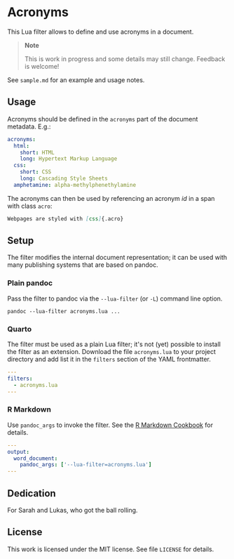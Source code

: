 # Acronyms

This Lua filter allows to define and use acronyms in a document.

> **Note**
>
> This is work in progress and some details may still change.
> Feedback is welcome!

See `sample.md` for an example and usage notes.

## Usage

Acronyms should be defined in the `acronyms` part of the document
metadata. E.g.:

``` yaml
acronyms:
  html:
    short: HTML
    long: Hypertext Markup Language
  css:
    short: CSS
    long: Cascading Style Sheets
  amphetamine: alpha-methylphenethylamine
```

The acronyms can then be used by referencing an acronym *id* in a
span with class `acro`:

``` markdown
Webpages are styled with [css]{.acro}
```

## Setup

The filter modifies the internal document representation; it can
be used with many publishing systems that are based on pandoc.

### Plain pandoc

Pass the filter to pandoc via the `--lua-filter` (or `-L`) command
line option.

    pandoc --lua-filter acronyms.lua ...

### Quarto

The filter must be used as a plain Lua filter; it's not (yet)
possible to install the filter as an extension. Download the file
`acronyms.lua` to your project directory and add list it in the
`filters` section of the YAML frontmatter.

``` yaml
---
filters:
  - acronyms.lua
---
```

### R Markdown

Use `pandoc_args` to invoke the filter. See the [R Markdown
Cookbook](https://bookdown.org/yihui/rmarkdown-cookbook/lua-filters.html)
for details.

``` yaml
---
output:
  word_document:
    pandoc_args: ['--lua-filter=acronyms.lua']
---
```

## Dedication

For Sarah and Lukas, who got the ball rolling.

## License

This work is licensed under the MIT license. See file `LICENSE`
for details.

